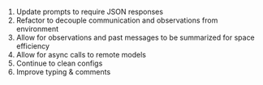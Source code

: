 1. Update prompts to require JSON responses
2. Refactor to decouple communication and observations from environment
3. Allow for observations and past messages to be summarized for space efficiency
4. Allow for async calls to remote models
5. Continue to clean configs
6. Improve typing & comments
